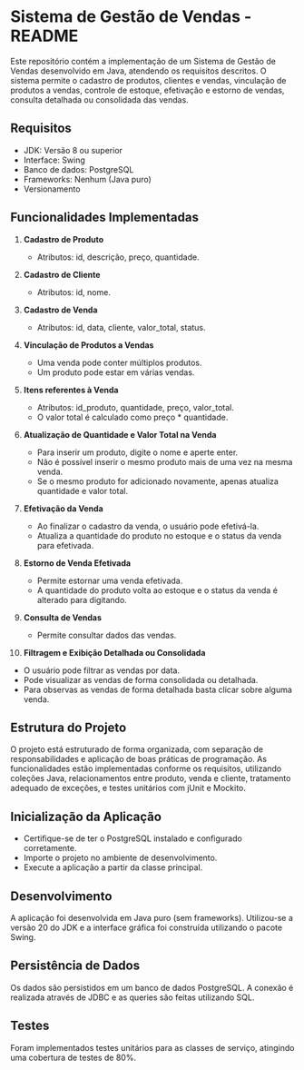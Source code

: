 # Sistema de Gestão de Vendas - README

Este repositório contém a implementação de um Sistema de Gestão de Vendas desenvolvido em Java, atendendo os requisitos descritos. O sistema permite o cadastro de produtos, clientes e vendas, vinculação de produtos a vendas, controle de estoque, efetivação e estorno de vendas, consulta detalhada ou consolidada das vendas.

## Requisitos

- JDK: Versão 8 ou superior
- Interface: Swing
- Banco de dados: PostgreSQL
- Frameworks: Nenhum (Java puro)
- Versionamento

## Funcionalidades Implementadas

1. **Cadastro de Produto**
   - Atributos: id, descrição, preço, quantidade.

2. **Cadastro de Cliente**
   - Atributos: id, nome.

3. **Cadastro de Venda**
   - Atributos: id, data, cliente, valor_total, status.

4. **Vinculação de Produtos a Vendas**
   - Uma venda pode conter múltiplos produtos.
   - Um produto pode estar em várias vendas.

5. **Itens referentes à Venda**
   - Atributos: id_produto, quantidade, preço, valor_total.
   - O valor total é calculado como preço * quantidade.

6. **Atualização de Quantidade e Valor Total na Venda**
   - Para inserir um produto, digite o nome e aperte enter.
   - Não é possível inserir o mesmo produto mais de uma vez na mesma venda.
   - Se o mesmo produto for adicionado novamente, apenas atualiza quantidade e valor total.

7. **Efetivação da Venda**
   - Ao finalizar o cadastro da venda, o usuário pode efetivá-la.
   - Atualiza a quantidade do produto no estoque e o status da venda para efetivada.

8. **Estorno de Venda Efetivada**
   - Permite estornar uma venda efetivada.
   - A quantidade do produto volta ao estoque e o status da venda é alterado para digitando.

9. **Consulta de Vendas**
   - Permite consultar dados das vendas.

10. **Filtragem e Exibição Detalhada ou Consolidada**
   - O usuário pode filtrar as vendas por data.
   - Pode visualizar as vendas de forma consolidada ou detalhada.
   - Para observas as vendas de forma detalhada basta clicar sobre alguma venda.

## Estrutura do Projeto

O projeto está estruturado de forma organizada, com separação de responsabilidades e aplicação de boas práticas de programação. As funcionalidades estão implementadas conforme os requisitos, utilizando coleções Java, relacionamentos entre produto, venda e cliente, tratamento adequado de exceções, e testes unitários com jUnit e Mockito.

## Inicialização da Aplicação

- Certifique-se de ter o PostgreSQL instalado e configurado corretamente.
- Importe o projeto no ambiente de desenvolvimento.
- Execute a aplicação a partir da classe principal.

## Desenvolvimento

A aplicação foi desenvolvida em Java puro (sem frameworks). Utilizou-se a versão 20 do JDK e a interface gráfica foi construída utilizando o pacote Swing.

## Persistência de Dados

Os dados são persistidos em um banco de dados PostgreSQL. A conexão é realizada através de JDBC e as queries são feitas utilizando SQL.

## Testes

Foram implementados testes unitários para as classes de serviço, atingindo uma cobertura de testes de 80%.


